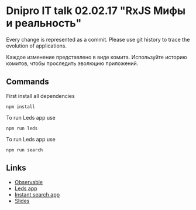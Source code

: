 # Dnipro IT talk 02.02.17 "RxJS Мифы и реальность"

Every change is represented as a commit. Please use git history to trace the evolution of applications.

Каждое изменение представлено в виде комита. Используйте историю комитов, чтобы проследить эволюцию приложений.

## Commands
First install all dependencies

    npm install

To run Leds app use

    npm run leds

To run Leds app use

    npm run search

## Links
- [Observable](observable)
- [Leds app](leds-app)
- [Instant search app](search-app)
- [Slides](slides)
